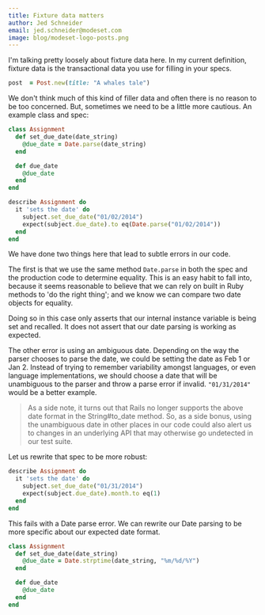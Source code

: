 ```yaml
---
title: Fixture data matters
author: Jed Schneider
email: jed.schneider@modeset.com
image: blog/modeset-logo-posts.png
---
```


I'm talking pretty loosely about fixture data here. In my current
definition, fixture data is the transactional data you use for filling
in your specs.

```ruby
post  = Post.new(title: "A whales tale")
```

We don't think much of this kind of filler data and often there is no
reason to be too concerned. But, sometimes we need to be a little more
cautious. An example class and spec:

```ruby
class Assignment
  def set_due_date(date_string)
    @due_date = Date.parse(date_string)
  end

  def due_date
    @due_date
  end
end

describe Assignment do
  it 'sets the date' do
    subject.set_due_date("01/02/2014")
    expect(subject.due_date).to eq(Date.parse("01/02/2014"))
  end
end
```

We have done two things here that lead to subtle errors in our code.

The first is that we use the same method `Date.parse` in both the spec and the production
code to determine equality. This is an easy habit to fall into, because
it seems reasonable to believe that we can rely on built in Ruby methods
to 'do the right thing'; and we know we can compare two date objects for
equality.

Doing so in this case only asserts that our internal instance variable is
being set and recalled. It does not assert that our date parsing is
working as expected.

The other error is using an ambiguous date. Depending on the way
the parser chooses to parse the date, we could be setting the date as
Feb 1 or Jan 2. Instead of trying to remember variability amongst
languages, or even language implementations, we should choose a date that will be
unambiguous to the parser and throw a parse error if invalid.
`"01/31/2014"` would be a better example.

>   As a side note, it turns out that Rails no longer supports the above
>   date format in the String#to_date method. So, as a side bonus, using the
>   unambiguous date in other places in our code could also alert us to changes
>   in an underlying API that may otherwise go undetected in our test
>   suite.

Let us rewrite that spec to be more robust:

```ruby
describe Assignment do
  it 'sets the date' do
    subject.set_due_date("01/31/2014")
    expect(subject.due_date).month.to eq(1)
  end
end
```

This fails with a Date parse error. We can rewrite our Date
parsing to be more specific about our expected date format.

```ruby
class Assignment
  def set_due_date(date_string)
    @due_date = Date.strptime(date_string, "%m/%d/%Y")
  end

  def due_date
    @due_date
  end
end
```
